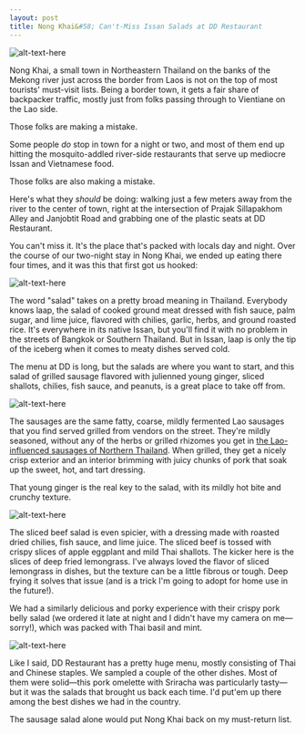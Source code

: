 ```yaml
---
layout: post
title: Nong Khai&#58; Can't-Miss Issan Salads at DD Restaurant
---
```


![alt-text-here](http://kenjilopezalt.github.io/images/Nong-Khai/Food/dd-restaurant/20140711-isan-food-nong-khai-dd-restaurant-4.jpg "DD restaurant")

Nong Khai, a small town in Northeastern Thailand on the banks of the Mekong river just across the border from Laos is not on the top of most tourists' must-visit lists. Being a border town, it gets a fair share of backpacker traffic, mostly just from folks passing through to Vientiane on the Lao side.

Those folks are making a mistake.

Some people <em>do</em> stop in town for a night or two, and most of them end up hitting the mosquito-addled river-side restaurants that serve up mediocre Issan and Vietnamese food.

Those folks are also making a mistake.

Here's what they <em>should</em> be doing: walking just a few meters away from the river to the center of town, right at the intersection of Prajak Sillapakhom Alley and Janjobtit Road and grabbing one of the plastic seats at DD Restaurant.

You can't miss it. It's the place that's packed with locals day and night. Over the course of our two-night stay in Nong Khai, we ended up eating there four times, and it was this that first got us hooked:

![alt-text-here](http://kenjilopezalt.github.io/images/Nong-Khai/Food/dd-restaurant/20140711-isan-food-nong-khai-dd-restaurant-1.jpg "DD restaurant")

The word "salad" takes on a pretty broad meaning in Thailand. Everybody knows laap, the salad of cooked ground meat dressed with fish sauce, palm sugar, and lime juice, flavored with chilies, garlic, herbs, and ground roasted rice. It's everywhere in its native Issan, but you'll find it with no problem in the streets of Bangkok or Southern Thailand. But in Issan, laap is only the tip of the iceberg when it comes to meaty dishes served cold.

The menu at DD is long, but the salads are where you want to start, and this salad of grilled sausage flavored with julienned young ginger, sliced shallots, chilies, fish sauce, and peanuts, is a great place to take off from.

![alt-text-here](http://kenjilopezalt.github.io/images/Nong-Khai/Food/dd-restaurant/20140711-isan-food-nong-khai-dd-restaurant-6.jpg "DD restaurant")

The sausages are the same fatty, coarse, mildly fermented Lao sausages that you find served grilled from vendors on the street. They're mildly seasoned, without any of the herbs or grilled rhizomes you get in <a href="http://kenjilopezalt.github.io/2014/07/24/Chiang-Mai-Khao-Soi-lamduon-fahrm/">the Lao-influenced sausages of Northern Thailand</a>. When grilled, they get a nicely crisp exterior and an interior brimming with juicy chunks of pork that soak up the sweet, hot, and tart dressing.

That young ginger is the real key to the salad, with its mildly hot bite and crunchy texture.

![alt-text-here](http://kenjilopezalt.github.io/images/Nong-Khai/Food/dd-restaurant/20140711-isan-food-nong-khai-dd-restaurant-2.jpg "DD restaurant")

The sliced beef salad is even spicier, with a dressing made with roasted dried chilies, fish sauce, and lime juice. The sliced beef is tossed with crispy slices of apple eggplant and mild Thai shallots. The kicker here is the slices of deep fried lemongrass. I've always loved the flavor of sliced lemongrass in dishes, but the texture can be a little fibrous or tough. Deep frying it solves that issue (and is a trick I'm going to adopt for home use in the future!).

We had a similarly delicious and porky experience with their crispy pork belly salad (we ordered it late at night and I didn't have my camera on me&mdash;sorry!), which was packed with Thai basil and mint.

![alt-text-here](http://kenjilopezalt.github.io/images/Nong-Khai/Food/dd-restaurant/20140711-isan-food-nong-khai-dd-restaurant-5.jpg "DD restaurant")

Like I said, DD Restaurant has a pretty huge menu, mostly consisting of Thai and Chinese staples. We sampled a couple of the other dishes. Most of them were solid&mdash;this pork omelette with Sriracha was particularly tasty&mdash;but it was the salads that brought us back each time. I'd put'em up there among the best dishes we had in the country.

The sausage salad alone would put Nong Khai back on my must-return list.